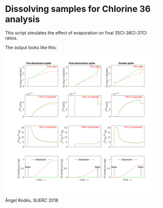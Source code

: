 # Dissolving samples for Chlorine 36 analysis

This script simulates the effect of evaporation on final 35Cl-36Cl-37Cl ratios.

The output looks like this:

![Output](https://raw.githubusercontent.com/angelrodes/dissolving_Cl_samples/main/output.png)

Ángel Rodés, SUERC 2018
